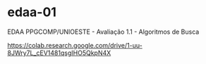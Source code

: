 # edaa-01
EDAA PPGCOMP/UNIOESTE - Avaliação 1.1 - Algoritmos de Busca


https://colab.research.google.com/drive/1-uu-8JWry7L_cEV1481qsgIHO5QkpN4X

